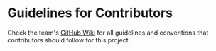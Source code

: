 # Guidelines for Contributors

Check the team's <a href="https://github.com/jaychenblue/scout-concordia/wiki">GitHub Wiki</a> for all guidelines and conventions that contributors should follow for this project.
